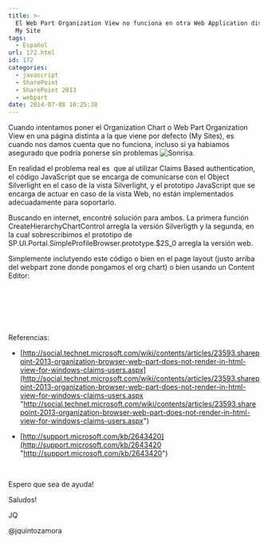 ```yaml
---
title: >-
  El Web Part Organization View no funciona en otra Web Application distinta a
  My Site
tags:
  - Español
url: 172.html
id: 172
categories:
  - javascript
  - SharePoint
  - SharePoint 2013
  - webpart
date: 2014-07-08 10:25:38
---
```


Cuando intentamos poner el Organization Chart o Web Part Organization View en una página distinta a la que viene por defecto (My Sites), es cuando nos damos cuenta que no funciona, incluso si ya habiamos asegurado que podría ponerse sin problemas ![Sonrisa](https://blog.josequinto.com/wp-content/uploads/2014/07/wlemoticon-smile.png).

En realidad el problema real es&nbsp; que al utilizar Claims Based authentication, el código JavaScript que se encarga de comunicarse con el Object Silverlight en el caso de la vista Silverlight, y el prototipo JavaScript que se encarga de actuar en caso de la vista Web, no están implementados adecuadamente para soportarlo.

Buscando en internet, encontré solución para ambos. La primera función CreateHierarchyChartControl arregla la versión Silverligth y la segunda, en la cual sobrescribimos el prototipo de SP.UI.Portal.SimpleProfileBrowser.prototype.$2S_0 arregla la versión web.

Simplemente inclutyendo este código o bien en el page layout (justo arriba del webpart zone donde pongamos el org chart) o bien usando un Content Editor:

<pre class="js">

<script type="text/javascript">
                    function CreateHierarchyChartControl(parentId, profileId, type, persistControlId) {
                        var i = profileId.indexOf("|");
                        var claimsmode = profileId.substr(i-1,1);
                        if((i >=0 ) & (claimsmode=="w"))
                        {
                            profileId = profileId.substr(i+1,profileId.length-i-1);
                            var initParam = profileId + ',' + type + ',' + persistControlId;
                            var host = document.getElementById(parentId);
                            host.setAttribute('width', '100%');
                            host.setAttribute('height', '100%');
                            Silverlight.createObject('/_layouts/ClientBin/hierarchychart.xap',
                                                        host,
                                                        'ProfileBrowserSilverlightControl',
                                                        {
                                                            top: '30',
                                                            width: '100%',
                                                            height: '100%',
                                                            version: '2.0',
                                                            isWindowless: 'true',
                                                            enableHtmlAccess: 'true'
                                                        },
                                                        {
                                                            onLoad: OnHierarchyChartLoaded
                                                        },
                                                        initParam,
                                                        null);
                        }
                    }
                    SP.UI.Portal.SimpleProfileBrowser.prototype.$2S_0 = function ($p0, $p1, $p2) 
                    {
                        var i = $p0.indexOf("|");
                        $p0 = $p0.substr(i+1,$p0.length-i-1);

                        var $v_0 = $get($p1);
                        if ($v_0) {
                            $v_0.innerHTML = '<DIV></DIV><DIV></DIV><DIV></DIV>';
                            this.$h_0 = $v_0.firstChild;
                            this.$16_0 = this.$h_0.nextSibling;
                            this.$1e_0 = this.$16_0.nextSibling;
                        }
                        if ($p2) {
                            this.$h_0.innerHTML = String.format(SpsClient.ScriptResources.silverlight_Install_Message, '[Silverlight](javascript:Silverlight.getSilverlight()');
                            Sys.UI.DomElement.addCssClass(this.$h_0, 'ms-profileBrowserHeaderText');
                            Sys.UI.DomElement.addCssClass(this.$h_0.firstChild.nextSibling, 'ms-profileBrowserSilverlightLink');
                        }
                        this.$2V_0($p0);
                    }
                </script>
</pre>

&nbsp;

Referencias:

- [http://social.technet.microsoft.com/wiki/contents/articles/23593.sharepoint-2013-organization-browser-web-part-does-not-render-in-html-view-for-windows-claims-users.aspx](http://social.technet.microsoft.com/wiki/contents/articles/23593.sharepoint-2013-organization-browser-web-part-does-not-render-in-html-view-for-windows-claims-users.aspx "http://social.technet.microsoft.com/wiki/contents/articles/23593.sharepoint-2013-organization-browser-web-part-does-not-render-in-html-view-for-windows-claims-users.aspx")

- [http://support.microsoft.com/kb/2643420](http://support.microsoft.com/kb/2643420 "http://support.microsoft.com/kb/2643420")

&nbsp;

Espero que sea de ayuda!

Saludos!

JQ

@jquintozamora